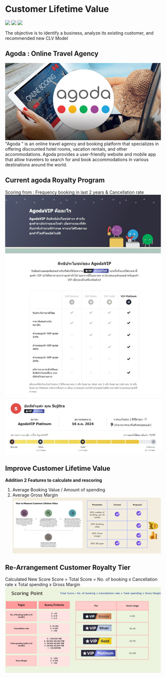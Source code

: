 # Customer Lifetime Value
[![](https://img.shields.io/badge/-Concept-green)](#) [![](https://img.shields.io/badge/-Presentation-green)](#) [![](https://img.shields.io/badge/-Student-blue)](#)

The objective is to identify a business, analyze its existing customer, and recommended new CLV Model
## Agoda : Online Travel Agency
![image](agoda-01.jpg)
"Agoda " is an online travel agency and booking platform that specializes in offering discounted hotel rooms, vacation rentals, and other accommodations. Agoda provides a user-friendly website and mobile app that allow travelers to search for and book accommodations in various destinations around the world. 

## Current agoda Royalty Program
Scoring from : Frequency booking in last 2 years & Cancellation rate
![image](agoda-02.jpg)
![image](agoda-03.jpg)

## Improve Customer Lifetime Value
**Addition 2 Features to calculate and rescoring**


1. Average Booking Value / Amount of spending
2. Average Gross Margin 
![image](agoda-04.jpg)

## Re-Arrangement Customer Royalty Tier
Calculated New Score 
Score = Total Score = No. of booking x Cancellation rate x Total spending x Gross Margin
![image](agoda-05.jpg)

